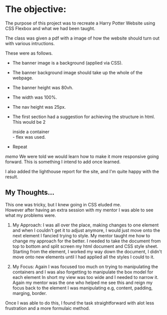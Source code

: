 # The objective:

The purpose of this project was to recreate a Harry Potter Website using CSS Flexbox and what we had been taught.

The class was given a pdf with a image of how the website should turn out with various intructions.

These were as follows.

* The banner image is a background (applied via CSS).

* The banner background image should take up the whole <body> of the webpage.

* The banner height was 80vh.

* The width was 100%.

* The nav height was 25px. 

* The first section had a suggestion for achieving the structure in html.
This would be 2 <div> inside a container <div> - flex was used.

* Repeat

*memo* We were told we would learn how to make it more responsive going forward.
This is something I intend to add once learned.

I also added the lighthouse report for the site, and I'm quite happy with the result.

## My Thoughts...

This one was tricky, but I knew going in CSS eluded me.  
However after having an extra session with my mentor I was able to see what my problems were.
1.  My Approach:
    I was all over the place, making changes to one element and when I couldn't get it to adjust anymore, I would just move onto the next element I fancied trying to style.
My mentor taught me how to change my approach for the better.
I needed to take the document from top to bottom and split screen my html document and CSS style sheet.
Starting from the <body> element, I worked my way down the document, I didn't move onto new elements until I had applied all the styles I could to it.

2. My Focus:
   Again I was focused too much on trying to manipulating the containers and I was also forgetting to manipulate the box model for each element
   In short my view was too wide and I needed to narrow it.
Again my mentor was the one who helped me see this and reign my focus back to the element I was manipulating e.g, content, padding, marging, border.

Once I was able to do this, I found the task straightforward with alot less frustration and a more formulaic method. 